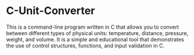 # C-Unit-Converter
This is a command-line program written in C that allows you to convert between different types of physical units: temperature, distance, pressure, weight, and volume. It is a simple and educational tool that demonstrates the use of control structures, functions, and input validation in C.
